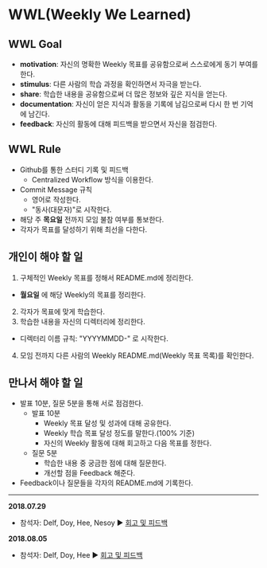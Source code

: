 # WWL(Weekly We Learned)


## WWL Goal
- **motivation**: 자신의 명확한 Weekly 목표를 공유함으로써 스스로에게 동기 부여를 한다.
- **stimulus**: 다른 사람의 학습 과정을 확인하면서 자극을 받는다.
- **share**: 학습한 내용을 공유함으로써 더 많은 정보와 깊은 지식을 얻는다.
- **documentation**: 자신이 얻은 지식과 활동을 기록에 남김으로써 다시 한 번 기억에 남긴다.
- **feedback**: 자신의 활동에 대해 피드백을 받으면서 자신을 점검한다.


## WWL Rule
- Github를 통한 스터디 기록 및 피드백
  - Centralized Workflow 방식을 이용한다.
- Commit Message 규칙
  - 영어로 작성한다.
  - "동사(대문자)"로 시작한다.
- 해당 주 **목요일** 전까지 모임 불참 여부를 통보한다.
- 각자가 목표를 달성하기 위해 최선을 다한다.


## 개인이 해야 할 일
1. 구체적인 Weekly 목표를 정해서 README.md에 정리한다.
- **월요일** 에 해당 Weekly의 목표를 정리한다.
2. 각자가 목표에 맞게 학습한다.
3. 학습한 내용을 자신의 디렉터리에 정리한다.
- 디렉터리 이름 규칙: "YYYYMMDD-" 로 시작한다.
4. 모임 전까지 다른 사람의 Weekly README.md(Weekly 목표 목록)를 확인한다.


## 만나서 해야 할 일
- 발표 10분, 질문 5분을 통해 서로 점검한다.
  - 발표 10분
    - Weekly 목표 달성 및 성과에 대해 공유한다.
    - Weekly 학습 목표 달성 정도를 말한다.(100% 기준)
    - 자신의 Weekly 활동에 대해 회고하고 다음 목표를 정한다.
  - 질문 5분
    - 학습한 내용 중 궁금한 점에 대해 질문한다.
    - 개선할 점을 Feedback 해준다.
- Feedback이나 질문들을 각자의 README.md에 기록한다.

---

**2018.07.29**
- 참석자: Delf, Doy, Hee, Nesoy :arrow_forward: [회고 및 피드백](/feedback/180729.md)

**2018.08.05**
- 참석자: Delf, Doy, Hee :arrow_forward: [회고 및 피드백](/feedback/180805.md)
